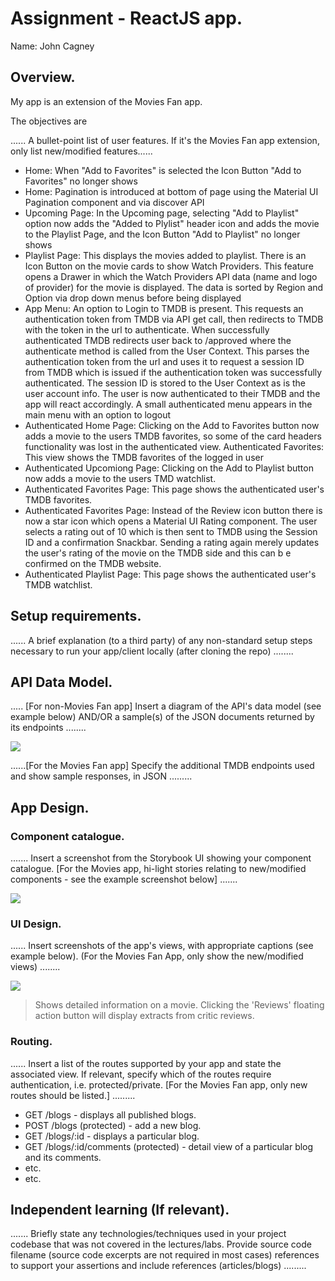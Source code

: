 # Assignment - ReactJS app.

Name: John Cagney

## Overview.

My app is an extension of the Movies Fan app. 

The objectives are


...... A bullet-point list of user features. If it's the Movies Fan app extension, only list new/modified features...... 
 
 + Home: When  "Add to Favorites" is selected the Icon Button "Add to Favorites" no longer shows 
 + Home: Pagination is introduced at bottom of page using the Material UI Pagination component and via discover API
 + Upcoming Page: In the Upcoming page, selecting "Add to Playlist" option now adds the "Added to Plylist" header icon and adds the movie to the Playlist Page, and the Icon Button "Add to Playlist" no longer shows 
 + Playlist Page: This displays the movies added to playlist. There is an Icon Button on the movie cards to show Watch Providers. This feature opens a Drawer in which the Watch Providers API data (name and logo of provider) for the movie is displayed. The data is sorted by Region and Option via drop down menus before being displayed 
 + App Menu: An option to Login to TMDB is present. This requests an authentication token from TMDB via API get call, then redirects to TMDB with the token in the url to authenticate. When successfully authenticated TMDB redirects user back to /approved where the authenticate method is called from the User Context. This parses the authentication token from the url and uses it to request a session ID from TMDB which is issued if the authentication token was successfully authenticated. The session ID is stored to the User Context as is the user account info. The user is now authenticated to their TMDB and the app will react accordingly. A small authenticated menu appears in the main menu with an option to logout 
 + Authenticated Home Page: Clicking on the Add to Favorites button now adds a movie to the users TMDB favorites, so some of the card headers functionality was lost in the authenticated view. 
 Authenticated Favorites: This view shows the TMDB favorites of the logged in user  
 + Authenticated Upcomiong Page: Clicking on the Add to Playlist button now adds a movie to the users TMD watchlist. 
 + Authenticated Favorites Page: This page shows the authenticated user's TMDB favorites. 
 + Authenticated Favorites Page: Instead of the Review icon button there is now a star icon which opens a Material UI Rating component. The user selects a rating out of 10 which is then sent to TMDB using the Session ID and a confirmation Snackbar. Sending a rating again merely updates the user's rating of the movie on the TMDB side and this can b e confirmed on the TMDB website.   
 + Authenticated Playlist Page: This page shows the authenticated user's TMDB watchlist.   

## Setup requirements.

...... A brief explanation (to a third party) of any non-standard setup steps necessary to run your app/client locally (after cloning the repo) ........

## API Data Model.

..... [For non-Movies Fan app] Insert a diagram of the API's data model (see example below) AND/OR a sample(s) of the JSON documents returned by its endpoints ........

![][model]

......[For the Movies Fan app] Specify the additional TMDB endpoints used and show sample responses, in JSON .........

## App Design.

### Component catalogue.

....... Insert a screenshot from the Storybook UI showing your component catalogue. [For the Movies app, hi-light stories relating to new/modified components - see the example screenshot below] .......

![][stories]

### UI Design.

...... Insert screenshots of the app's views, with appropriate captions (see example below). (For the Movies Fan App, only show the new/modified views) ........

![][view]
>Shows detailed information on a movie. Clicking the 'Reviews' floating action button will display extracts from critic reviews.

### Routing.

...... Insert a list of the routes supported by your app and state the associated view. If relevant, specify which of the routes require authentication, i.e. protected/private. [For the Movies Fan app, only new routes should be listed.] ......... 

+ GET /blogs - displays all published blogs.
+ POST /blogs (protected) - add a new blog.
+ GET /blogs/:id - displays a particular blog.
+ GET /blogs/:id/comments (protected) - detail view of a particular blog and its comments.
+ etc.
+ etc.

## Independent learning (If relevant).

....... Briefly state any technologies/techniques used in your project codebase that was not covered in the lectures/labs. Provide source code filename (source code excerpts are not required in most cases) references to support your assertions and include references (articles/blogs) ......... 


[model]: ./data.jpg
[view]: ./view.png
[stories]: ./storybook.png